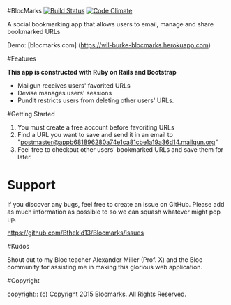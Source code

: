 #BlocMarks
[![Build Status](https://travis-ci.org/Bthekid13/Blocmarks.svg?branch=master)](https://travis-ci.org/Bthekid13/Blocmarks)
[![Code Climate](https://codeclimate.com/github/Bthekid13/Blocmarks/badges/gpa.svg)](https://codeclimate.com/github/Bthekid13/Blocmarks)

A social bookmarking app that allows users to email, manage and share bookmarked URLs

Demo: [blocmarks.com] (https://wil-burke-blocmarks.herokuapp.com)

#Features

**This app is constructed with Ruby on Rails and Bootstrap**

*  Mailgun receives users' favorited URLs
*  Devise manages users' sessions
*  Pundit restricts users from deleting other users' URLs.

#Getting Started

1. You must create a free account before favoriting URLs
2. Find a URL you want to save and send it in an email to "postmaster@appb681896280a74e1ca81cbe1a19a36d14.mailgun.org"
3. Feel free to checkout other users' bookmarked URLs and save them for later.

# Support

If you discover any bugs, feel free to create an issue on GitHub. Please add as much information as possible to so we can squash whatever might pop up.

https://github.com/Bthekid13/Blocmarks/issues

#Kudos

Shout out to my Bloc teacher Alexander Miller (Prof. X) and the Bloc community for assisting me in making this glorious web application.

#Copyright

copyright:: (c) Copyright 2015 Blocmarks. All Rights Reserved.
